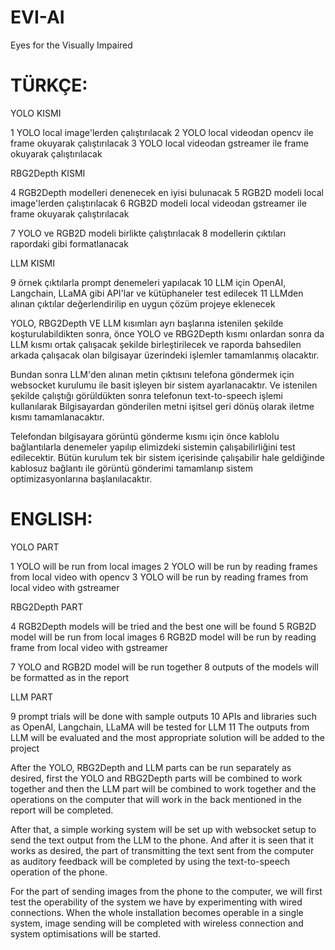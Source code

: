 # EVI-AI
Eyes for the Visually Impaired

# TÜRKÇE:
YOLO KISMI

1 YOLO local image'lerden çalıştırılacak
2 YOLO local videodan opencv ile frame okuyarak çalıştırılacak
3 YOLO local videodan gstreamer ile frame okuyarak çalıştırılacak

RBG2Depth KISMI

4 RGB2Depth modelleri denenecek en iyisi bulunacak
5 RGB2D modeli local image'lerden çalıştırılacak
6 RGB2D modeli local videodan gstreamer ile frame okuyarak çalıştırılacak

7 YOLO ve RGB2D modeli birlikte çalıştırılacak
8 modellerin çıktıları rapordaki gibi formatlanacak

LLM KISMI

9 örnek çıktılarla prompt denemeleri yapılacak 
10 LLM için OpenAI, Langchain, LLaMA gibi API'lar ve kütüphaneler test edilecek
11 LLMden alınan çıktılar değerlendirilip en uygun çözüm projeye eklenecek


YOLO, RBG2Depth VE LLM kısımları ayrı başlarına istenilen şekilde koşturulabildikten sonra, önce YOLO ve RBG2Depth kısmı onlardan sonra da LLM kısmı ortak çalışacak şekilde birleştirilecek ve raporda bahsedilen arkada çalışacak olan bilgisayar üzerindeki işlemler tamamlanmış olacaktır. 

Bundan sonra LLM'den alınan metin çıktısını telefona göndermek için websocket kurulumu ile basit işleyen bir sistem ayarlanacaktır. Ve istenilen şekilde çalıştığı görüldükten sonra telefonun text-to-speech işlemi kullanılarak Bilgisayardan gönderilen metni işitsel geri dönüş olarak iletme kısmı tamamlanacaktır.

Telefondan bilgisayara görüntü gönderme kısmı için önce kablolu bağlantılarla denemeler yapılıp elimizdeki sistemin çalışabilirliğini test edilecektir. Bütün kurulum tek bir sistem içerisinde çalışabilir hale geldiğinde kablosuz bağlantı ile görüntü gönderimi tamamlanıp sistem optimizasyonlarına başlanılacaktır.

# ENGLISH:
YOLO PART

1 YOLO will be run from local images 2 YOLO will be run by reading frames from local video with opencv 3 YOLO will be run by reading frames from local video with gstreamer

RBG2Depth PART

4 RGB2Depth models will be tried and the best one will be found 5 RGB2D model will be run from local images 6 RGB2D model will be run by reading frame from local video with gstreamer

7 YOLO and RGB2D model will be run together 8 outputs of the models will be formatted as in the report

LLM PART

9 prompt trials will be done with sample outputs 10 APIs and libraries such as OpenAI, Langchain, LLaMA will be tested for LLM 11 The outputs from LLM will be evaluated and the most appropriate solution will be added to the project

After the YOLO, RBG2Depth and LLM parts can be run separately as desired, first the YOLO and RBG2Depth parts will be combined to work together and then the LLM part will be combined to work together and the operations on the computer that will work in the back mentioned in the report will be completed.

After that, a simple working system will be set up with websocket setup to send the text output from the LLM to the phone. And after it is seen that it works as desired, the part of transmitting the text sent from the computer as auditory feedback will be completed by using the text-to-speech operation of the phone.

For the part of sending images from the phone to the computer, we will first test the operability of the system we have by experimenting with wired connections. When the whole installation becomes operable in a single system, image sending will be completed with wireless connection and system optimisations will be started.
